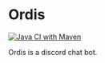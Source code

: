 # Ordis

[![Java CI with Maven](https://github.com/karl-zschiebsch/ordis/actions/workflows/maven.yml/badge.svg)](https://github.com/karl-zschiebsch/ordis/actions/workflows/maven.yml)

Ordis is a discord chat bot.